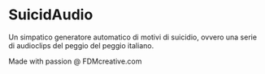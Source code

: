 # SuicidAudio
Un simpatico generatore automatico di motivi di suicidio, ovvero una serie di audioclips del peggio del peggio italiano.

Made with passion @ FDMcreative.com
